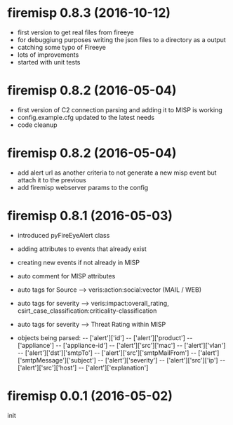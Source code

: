 firemisp 0.8.3 (2016-10-12)
===========================

- first version to get real files from fireeye
- for debuggiung purposes writing the json files to a directory as a output
- catching some typo of Fireeye
- lots of improvements
- started with unit tests


firemisp 0.8.2 (2016-05-04)
===========================

- first version of C2 connection parsing and adding it to MISP is working
- config.example.cfg updated to the latest needs
- code cleanup

firemisp 0.8.2 (2016-05-04)
===========================

- add alert url as another criteria to not generate a new misp event but attach it to the previous
- add firemisp webserver params to the config

firemisp 0.8.1 (2016-05-03)
===========================

- introduced pyFireEyeAlert class
- adding attributes to events that already exist
- creating new events if not already in MISP
- auto comment for MISP attributes
- auto tags for Source --> veris:action:social:vector (MAIL / WEB)
- auto tags for severity --> veris:impact:overall_rating, csirt_case_classification:criticality-classification
- auto tags for severity --> Threat Rating within MISP

- objects being parsed:
-- ['alert']['id']
-- ['alert']['product']
-- ['appliance']
-- ['appliance-id']
-- ['alert']['src']['mac']
-- ['alert']['vlan']
-- ['alert']['dst']['smtpTo']
-- ['alert']['src']['smtpMailFrom']
-- ['alert']['smtpMessage']['subject']
-- ['alert']['severity']
-- ['alert']['src']['ip']
-- ['alert']['src']['host']
-- ['alert']['explanation']

firemisp 0.0.1 (2016-05-02)
===========================

init


